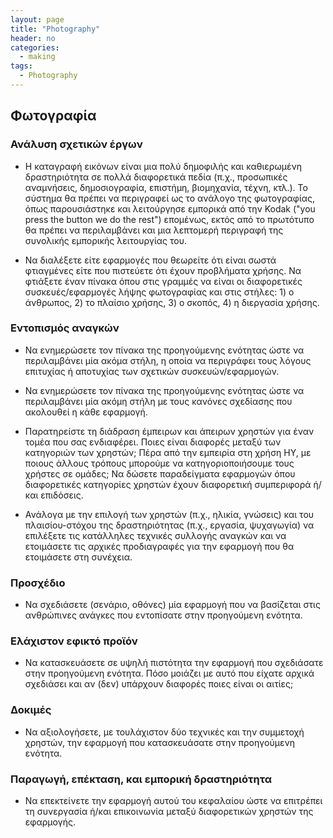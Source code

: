 ```yaml
---
layout: page
title: "Photography"
header: no
categories:
  - making
tags:
  - Photography
---
```


## Φωτογραφία

### Ανάλυση σχετικών έργων

* Η καταγραφή εικόνων είναι μια πολύ δημοφιλής και καθιερωμένη δραστηριότητα σε πολλά διαφορετικά πεδία (π.χ., προσωπικές αναμνήσεις, δημοσιογραφία, επιστήμη, βιομηχανία, τέχνη, κτλ.). Το σύστημα θα πρέπει να περιγραφεί ως το ανάλογο της φωτογραφίας, όπως παρουσιάστηκε και λειτούργησε εμπορικά από την Kodak ("you press the button we do the rest") επομένως, εκτός από το πρωτότυπο θα πρέπει να περιλαμβάνει και μια λεπτομερή περιγραφή της συνολικής εμπορικής λειτουργίας του.

* Να διαλέξετε είτε εφαρμογές που θεωρείτε ότι είναι σωστά φτιαγμένες είτε που πιστεύετε ότι έχουν προβλήματα χρήσης. Να φτιάξετε έναν πίνακα όπου στις γραμμές να είναι οι διαφορετικές συσκευές/εφαρμογές λήψης φωτογραφίας και στις στήλες: 1) ο άνθρωπος, 2) το πλαίσιο χρήσης, 3) ο σκοπός, 4) η διεργασία χρήσης.

### Εντοπισμός αναγκών

* Να ενημερώσετε τον πίνακα της προηγούμενης ενότητας ώστε να περιλαμβάνει μία ακόμα στήλη, η οποία να περιγράφει τους λόγους επιτυχίας ή αποτυχίας των σχετικών συσκευών/εφαρμογών.

* Να ενημερώσετε τον πίνακα της προηγούμενης ενότητας ώστε να περιλαμβάνει μία ακόμη στήλη με τους κανόνες σχεδίασης που ακολουθεί η κάθε εφαρμογή.

* Παρατηρείστε τη διάδραση έμπειρων και άπειρων χρηστών για έναν τομέα που σας ενδιαφέρει. Ποιες είναι διαφορές μεταξύ των κατηγοριών των χρηστών; Πέρα από την εμπειρία στη χρήση ΗΥ, με ποιους άλλους τρόπους μπορούμε να κατηγοριοποιήσουμε τους χρήστες σε ομάδες; Να δώσετε παραδείγματα εφαρμογών όπου διαφορετικές κατηγορίες χρηστών έχουν διαφορετική συμπεριφορά ή/και επιδόσεις.

* Ανάλογα με την επιλογή των χρηστών (π.χ., ηλικία, γνώσεις) και του πλαισίου-στόχου της δραστηριότητας (π.χ., εργασία, ψυχαγωγία) να επιλέξετε τις κατάλληλες τεχνικές συλλογής αναγκών και να ετοιμάσετε τις αρχικές προδιαγραφές για την εφαρμογή που θα ετοιμάσετε στη συνέχεια.

### Προσχέδιο

* Να σχεδιάσετε (σενάριο, οθόνες) μία εφαρμογή που να βασίζεται στις ανθρώπινες ανάγκες που εντοπίσατε στην προηγούμενη ενότητα.

### Ελάχιστον εφικτό προϊόν

* Να κατασκευάσετε σε υψηλή πιστότητα την εφαρμογή που σχεδιάσατε στην προηγούμενη ενότητα. Πόσο μοιάζει με αυτό που είχατε αρχικά σχεδιάσει και αν (δεν) υπάρχουν διαφορές ποιες είναι οι αιτίες;

### Δοκιμές

* Να αξιολογήσετε, με τουλάχιστον δύο τεχνικές και την συμμετοχή χρηστών, την εφαρμογή που κατασκευάσατε στην προηγούμενη ενότητα.

### Παραγωγή, επέκταση, και εμπορική δραστηριότητα

* Να επεκτείνετε την εφαρμογή αυτού του κεφαλαίου ώστε να επιτρέπει τη συνεργασία ή/και επικοινωνία μεταξύ διαφορετικών χρηστών της εφαρμογής.
